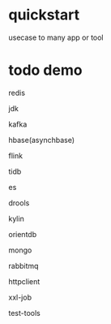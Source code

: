 # quickstart
usecase to many app or tool

# todo demo

redis

jdk

kafka

hbase(asynchbase)

flink


tidb

es

drools

kylin

orientdb

mongo

rabbitmq

httpclient

xxl-job

test-tools
